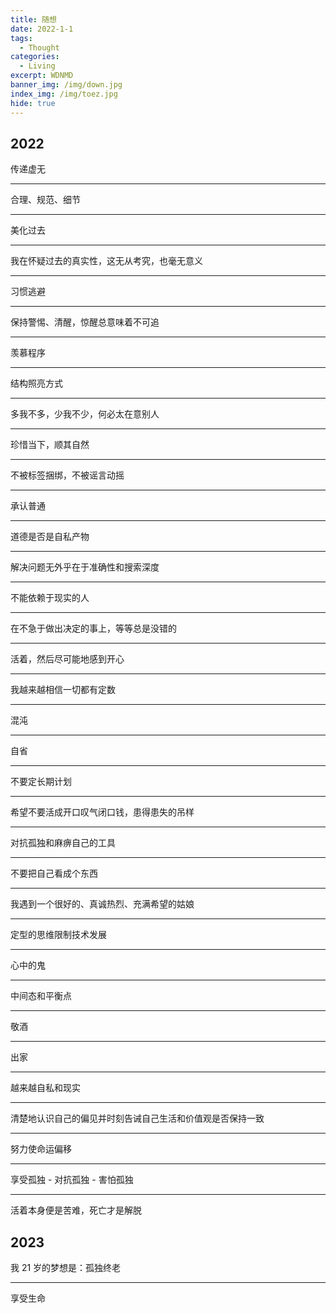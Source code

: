 ```yaml
---
title: 随想
date: 2022-1-1
tags:
  - Thought
categories:
  - Living
excerpt: WDNMD
banner_img: /img/down.jpg
index_img: /img/toez.jpg
hide: true
---
```


## 2022

传递虚无

---

合理、规范、细节

---

美化过去

---

我在怀疑过去的真实性，这无从考究，也毫无意义

---

习惯逃避

---

保持警惕、清醒，惊醒总意味着不可追

---

羡慕程序

---

结构照亮方式

---

多我不多，少我不少，何必太在意别人

---

珍惜当下，顺其自然

---

不被标签捆绑，不被谣言动摇

---

承认普通

---

道德是否是自私产物

---

解决问题无外乎在于准确性和搜索深度

---

不能依赖于现实的人

---

在不急于做出决定的事上，等等总是没错的

---

活着，然后尽可能地感到开心

---

我越来越相信一切都有定数

---

混沌

---

自省

---

不要定长期计划

---

希望不要活成开口叹气闭口钱，患得患失的吊样

---

对抗孤独和麻痹自己的工具

---

不要把自己看成个东西

---

我遇到一个很好的、真诚热烈、充满希望的姑娘

---

定型的思维限制技术发展

---

心中的鬼

---

中间态和平衡点

---

敬酒

---

出家

---

越来越自私和现实

---

清楚地认识自己的偏见并时刻告诫自己生活和价值观是否保持一致

---

努力使命运偏移

---

享受孤独 - 对抗孤独 - 害怕孤独

---

活着本身便是苦难，死亡才是解脱

## 2023

我 21 岁的梦想是：孤独终老

---

享受生命
